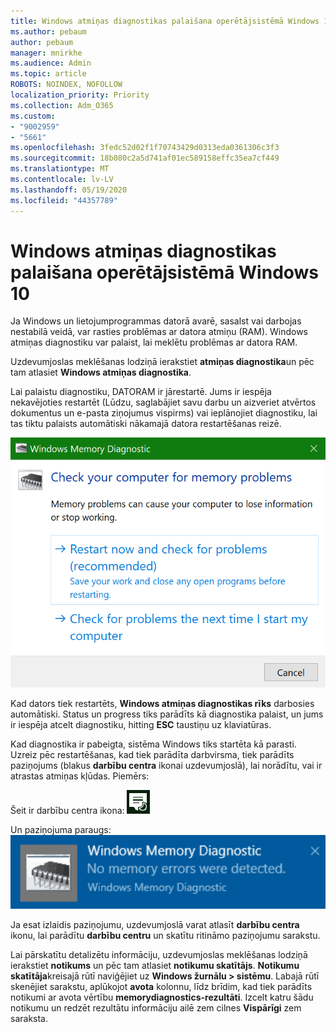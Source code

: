```yaml
---
title: Windows atmiņas diagnostikas palaišana operētājsistēmā Windows 10
ms.author: pebaum
author: pebaum
manager: mnirkhe
ms.audience: Admin
ms.topic: article
ROBOTS: NOINDEX, NOFOLLOW
localization_priority: Priority
ms.collection: Adm_O365
ms.custom:
- "9002959"
- "5661"
ms.openlocfilehash: 3fedc52d02f1f70743429d0313eda0361306c3f3
ms.sourcegitcommit: 18b080c2a5d741af01ec589158effc35ea7cf449
ms.translationtype: MT
ms.contentlocale: lv-LV
ms.lasthandoff: 05/19/2020
ms.locfileid: "44357789"
---
```

# <a name="run-windows-memory-diagnostics-in-windows-10"></a>Windows atmiņas diagnostikas palaišana operētājsistēmā Windows 10

Ja Windows un lietojumprogrammas datorā avarē, sasalst vai darbojas nestabilā veidā, var rasties problēmas ar datora atmiņu (RAM). Windows atmiņas diagnostiku var palaist, lai meklētu problēmas ar datora RAM.

Uzdevumjoslas meklēšanas lodziņā ierakstiet **atmiņas diagnostika**un pēc tam atlasiet **Windows atmiņas diagnostika**. 

Lai palaistu diagnostiku, DATORAM ir jārestartē. Jums ir iespēja nekavējoties restartēt (Lūdzu, saglabājiet savu darbu un aizveriet atvērtos dokumentus un e-pasta ziņojumus vispirms) vai ieplānojiet diagnostiku, lai tas tiktu palaists automātiski nākamajā datora restartēšanas reizē.

![Windows atmiņas diagnostika](media/windows-memory-diagnostic.png)

Kad dators tiek restartēts, **Windows atmiņas diagnostikas rīks** darbosies automātiski. Status un progress tiks parādīts kā diagnostika palaist, un jums ir iespēja atcelt diagnostiku, hitting **ESC** taustiņu uz klaviatūras.

Kad diagnostika ir pabeigta, sistēma Windows tiks startēta kā parasti.
Uzreiz pēc restartēšanas, kad tiek parādīta darbvirsma, tiek parādīts paziņojums (blakus **darbību centra** ikonai uzdevumjoslā), lai norādītu, vai ir atrastas atmiņas kļūdas. Piemērs:

Šeit ir darbību centra ikona: ![Darbību centra ikona](media/action-center-icon.png) 

Un paziņojuma paraugs: ![Nav atmiņas kļūdu](media/no-memory-errors.png)

Ja esat izlaidis paziņojumu, uzdevumjoslā varat atlasīt **darbību centra** ikonu, lai parādītu **darbību centru** un skatītu ritināmo paziņojumu sarakstu.

Lai pārskatītu detalizētu informāciju, uzdevumjoslas meklēšanas lodziņā ierakstiet **notikums** un pēc tam atlasiet **notikumu skatītājs**. **Notikumu skatītāja**kreisajā rūtī naviģējiet uz **Windows žurnālu > sistēmu**. Labajā rūtī skenējiet sarakstu, aplūkojot **avota** kolonnu, līdz brīdim, kad tiek parādīts notikumi ar avota vērtību **memorydiagnostics-rezultāti**. Izcelt katru šādu notikumu un redzēt rezultātu informāciju ailē zem cilnes **Vispārīgi** zem saraksta.
